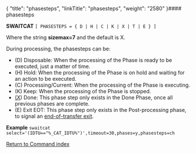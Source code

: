 {
    "title": "phasesteps",
    "linkTitle": "phasesteps",
    "weight": "2580"
}#### phasesteps

**SWAITCAT**
`[ PHASESTEPS = { D | H | C | K | X | T | E } ]`

Where the string **sizemax=7** and the default is X.

During processing, the phasesteps can be:

- \(D\) Disposable: When the processing of the Phase is ready to be executed, just a matter of time.
- \(H\) Hold: When the processing of the Phase is on hold and waiting for an action to be executed.
- \(C\) Processing/Current: When the processing of the Phase is executing.
- \(K\) Keep: When the processing of the Phase is stopped.
- <u>(X</u>) Done: This phase step only exists in the Done Phase, once all previous phases are complete.
- \(E\) Exit EOT: This phase step only exists in the Post-processing phase, to signal an [end-of-transfer exit](../../../../app_integration_intro/managing_exits/about_the_end_of_transfer_type_exit).

**Example**
`swaitcat select='(IDTU=="%_CAT_IDTU%")',timeout=30,phases=y,phasesteps=ch`

[Return to Command index](../../)
